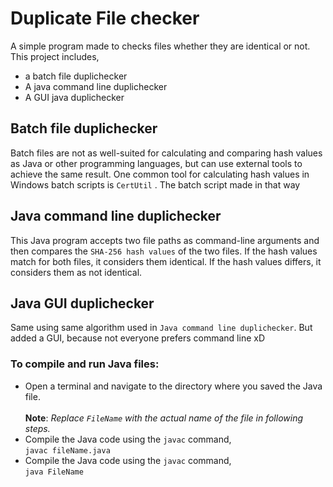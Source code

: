 # Duplicate File checker
A simple program made to checks files whether they are identical or not. This project includes,
- a batch file duplichecker
- A java command line duplichecker
- A GUI java duplichecker

## Batch file duplichecker
Batch files are not as well-suited for calculating and comparing hash values as Java or other programming languages, but can use external tools to achieve the same result. One common tool for calculating hash values in Windows batch scripts is `CertUtil` . The batch script made in that way

## Java command line duplichecker
This Java program accepts two file paths as command-line arguments and then compares the `SHA-256 hash values` of the two files. If the hash values match for both files, it considers them identical. If the hash values differs, it considers them as not identical.

## Java GUI duplichecker
Same using same algorithm used in  `Java command line duplichecker`. But added a GUI, because not everyone prefers command line xD


### To compile and run Java files:
- Open a terminal and navigate to the directory where you saved the Java file.<br><br>
**Note**: *Replace `FileName` with the actual name of the file in following steps.* 
- Compile the Java code using the `javac` command, <br>
```javac fileName.java```
- Compile the Java code using the `javac` command, <br>
```java FileName```